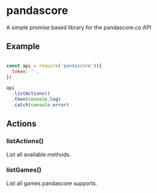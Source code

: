 # pandascore
A simple promise based library for the pandascore.co API

## Example
```js

const api = require('pandascore')({
  token: '',
})

api
  .listActions()
  .then(console.log)
  .catch(console.error)

```

## Actions

### listActions()
List all available methods.

### listGames()
List all games pandascore supports.